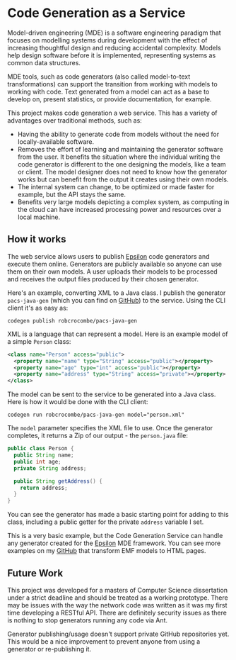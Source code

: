 # Code Generation as a Service

Model-driven engineering (MDE) is a software engineering paradigm that focuses on modelling systems during development with the effect of increasing thoughtful design and reducing accidental complexity. Models help design software before it is implemented, representing systems as common data structures.

MDE tools, such as code generators (also called model-to-text transformations) can support the transition from working with models to working with code. Text generated from a model can act as a base to develop on, present statistics, or provide documentation, for example.

This project makes code generation a web service. This has a variety of advantages over traditional methods, such as:

- Having the ability to generate code from models without the need for locally-available software.
- Removes the effort of learning and maintaining the generator software from the user. It benefits the situation where the individual writing the code generator is different to the one designing the models, like a team or client. The model designer does not need to know how the generator works but can benefit from the output it creates using their own models.
- The internal system can change, to be optimized or made faster for example, but the API stays the same.
- Benefits very large models depicting a complex system, as computing in the cloud can have increased processing power and resources over a local machine.

## How it works

The web service allows users to publish [Epsilon](http://www.eclipse.org/epsilon/) code generators and execute them online. Generators are publicly available so anyone can use them on their own models. A user uploads their models to be processed and receives the output files produced by their chosen generator.

Here's an example, converting XML to a Java class. I publish the generator `pacs-java-gen` (which you can find on [GitHub](https://github.com/robcrocombe/pacs-java-gen/)) to the service. Using the CLI client it's as easy as:

```
codegen publish robcrocombe/pacs-java-gen
```

XML is a language that can represent a model. Here is an example model of a simple `Person` class:

```xml
<class name="Person" access="public">
  <property name="name" type="String" access="public"></property>
  <property name="age" type="int" access="public"></property>
  <property name="address" type="String" access="private"></property>
</class>
```

The model can be sent to the service to be generated into a Java class. Here is how it would be done with the CLI client:

```
codegen run robcrocombe/pacs-java-gen model="person.xml"
```

The `model` parameter specifies the XML file to use. Once the generator completes, it returns a Zip of our output - the `person.java` file:

```java
public class Person {
  public String name;
  public int age;
  private String address;

  public String getAddress() {
    return address;
  }
}
```

You can see the generator has made a basic starting point for adding to this class, including a public getter for the private `address` variable I set.

This is a very basic example, but the Code Generation Service can handle any generator created for the [Epsilon](http://www.eclipse.org/epsilon/) MDE framework. You can see more examples on my [GitHub](https://github.com/search?q=user%3Arobcrocombe+pacs) that transform EMF models to HTML pages.

## Future Work

This project was developed for a masters of Computer Science dissertation under a strict deadline and should be treated as a working prototype. There may be issues with the way the network code was written as it was my first time developing a RESTful API. There are definitely security issues as there is nothing to stop generators running any code via Ant.

Generator publishing/usage doesn't support private GitHub repositories yet. This would be a nice improvement to prevent anyone from using a generator or re-publishing it.
